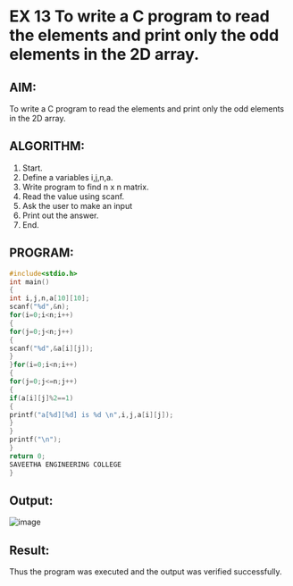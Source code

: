 # EX 13 To write a C program to read the elements and print only the odd elements in the 2D array.
## AIM:
To write a C program to read the elements and print only the odd elements in the 2D array.

## ALGORITHM:
1. Start.
2. Define a variables i,j,n,a.
3. Write program to find n x n matrix.
4. Read the value using scanf.
5. Ask the user to make an input
6. Print out the answer.
7. End.

## PROGRAM:
```c
#include<stdio.h> 
int main()
{
int i,j,n,a[10][10];
scanf("%d",&n); 
for(i=0;i<n;i++)
{
for(j=0;j<n;j++)
{
scanf("%d",&a[i][j]);
}
}for(i=0;i<n;i++)
{
for(j=0;j<=n;j++)
{
if(a[i][j]%2==1)
{
printf("a[%d][%d] is %d \n",i,j,a[i][j]);
}
}
printf("\n");
}
return 0;
SAVEETHA ENGINEERING COLLEGE
}
```

## Output:
![image](https://github.com/user-attachments/assets/04b44abe-8ba7-40b5-8e98-a9da947b0a6b)


## Result:
Thus the program was executed and the output was verified successfully.

